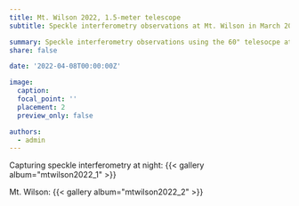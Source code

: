 ```yaml
---
title: Mt. Wilson 2022, 1.5-meter telescope
subtitle: Speckle interferometry observations at Mt. Wilson in March 2022 

summary: Speckle interferometry observations using the 60" telesocpe at Mt. Wilson in March 2022 
share: false

date: '2022-04-08T00:00:00Z'

image:
  caption: 
  focal_point: ''
  placement: 2
  preview_only: false

authors:
  - admin
---
```


Capturing speckle interferometry at night:
{{< gallery album="mtwilson2022_1" >}}

Mt. Wilson:
{{< gallery album="mtwilson2022_2" >}}
